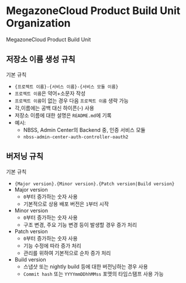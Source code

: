 # MegazoneCloud Product Build Unit Organization
MegazoneCloud Product Build Unit

## 저장소 이름 생성 규칙
기본 규칙
- `{프로젝트 이름}-{서비스 이름}-{서비스 모듈 이름}`
- `프로젝트 이름`은 약어+소문자 작성
- `프로젝트 이름`이 없는 경우 다음 `프로젝트 이름` 생략 가능
- 각,이름에는 공백 대신 하이픈(-) 사용
- 저장소 이름에 대한 설명은 `README.md`에 기록
- 예시:
  - NBSS, Admin Center의 Backend 중, 인증 서비스 모듈
  - `nbss-admin-center-auth-controller-oauth2`

## 버저닝 규칙
기본 규칙
- `{Major version}.{Minor version}.{Patch version|Build version}`
- Major version
  - `0`부터 증가하는 숫자 사용
  - 기본적으로 상용 배포 버전은 `1`부터 시작
- Minor version
  - `0`부터 증가하는 숫자 사용
  - 구조 변경, 주요 기능 변경 등이 발생할 경우 증가 처리
- Patch version
  - `0`부터 증가하는 숫자 사용
  - 기능 수정에 따라 증가 처리
  - 관리를 위하여 기본적으로 순차 증가 처리
- Build version
  - 스냅샷 또는 nightly build 등에 대한 버전닝하는 경우 사용
  - `Commit hash` 또는 `YYYYmmDDhhMMss` 포맷의 타임스탬프 사용 가능
